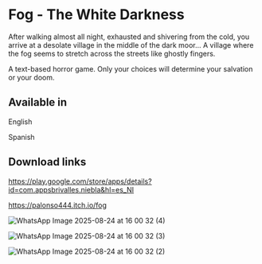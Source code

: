# Fog - The White Darkness

After walking almost all night, exhausted and shivering from the cold, you arrive at a desolate village in the middle of the dark moor... A village where the fog seems to stretch across the streets like ghostly fingers.

A text-based horror game. Only your choices will determine your salvation or your doom.

Available in
-------------
English

Spanish

Download links
---------------
https://play.google.com/store/apps/details?id=com.appsbrivalles.niebla&hl=es_NI

https://palonso444.itch.io/fog


![WhatsApp Image 2025-08-24 at 16 00 32 (4)](https://github.com/user-attachments/assets/e0be688c-435e-4705-805a-3825378ad418)

![WhatsApp Image 2025-08-24 at 16 00 32 (3)](https://github.com/user-attachments/assets/ab148a12-b153-4053-8d0d-00095289c067)

![WhatsApp Image 2025-08-24 at 16 00 32 (2)](https://github.com/user-attachments/assets/93be14ca-71eb-4caa-b718-c2f05de04321)
